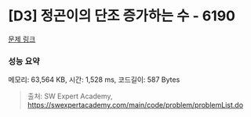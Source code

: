 # [D3] 정곤이의 단조 증가하는 수 - 6190 

[문제 링크](https://swexpertacademy.com/main/code/problem/problemDetail.do?contestProbId=AWcPjEuKAFgDFAU4) 

### 성능 요약

메모리: 63,564 KB, 시간: 1,528 ms, 코드길이: 587 Bytes



> 출처: SW Expert Academy, https://swexpertacademy.com/main/code/problem/problemList.do
